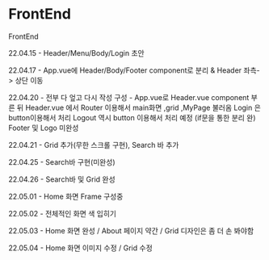 # FrontEnd
FrontEnd

22.04.15 - Header/Menu/Body/Login 초안

22.04.17 - App.vue에 Header/Body/Footer component로 분리 & Header 좌측-> 상단 이동

22.04.20 - 전부 다 엎고 다시 작성
            구성 - App.vue로 Header.vue component 부른 뒤 Header.vue 에서 Router 이용해서 main화면 ,grid ,MyPage 불러옴
            Login 은 button이용해서 처리 Logout 역시 button 이용해서 처리 예정 (if문을 통한 분리 완)
            Footer 및 Logo 미완성

22.04.21 - Grid 추가(무한 스크롤 구현), Search 바 추가

22.04.25 - Search바 구현(미완성)

22.04.26 - Search바 및 Grid 완성

22.05.01 - Home 화면 Frame 구성중

22.05.02 - 전체적인 화면 색 입히기

22.05.03 - Home 화면 완성 / About 페이지 약간 / Grid 디자인은 좀 더 손 봐야함

22.05.04 - Home 화면 이미지 수정 / Grid 수정
